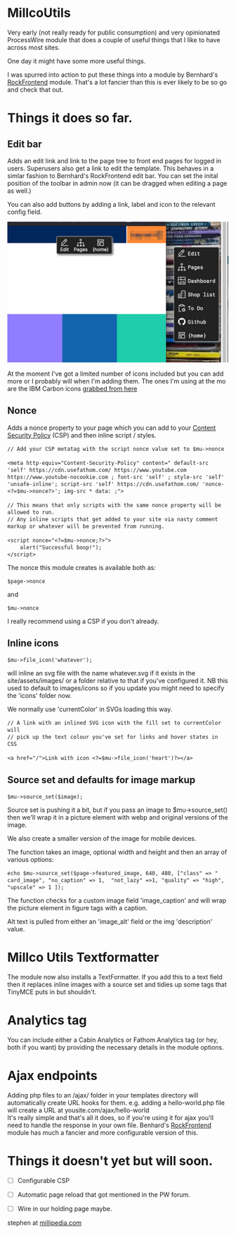 # MillcoUtils

Very early (not really ready for public consumption) and very opinionated ProcessWire module that does a couple of useful things that I like to have across most sites.

One day it might have some more useful things.

I was spurred into action to put these things into a module by Bernhard's [RockFrontend](https://processwire.com/modules/rock-frontend/) module. That's a lot fancier than this is ever likely to be so go and check that out.

# Things it does so far.

## Edit bar

Adds an edit link and link to the page tree to front end pages for logged in users. Superusers also get a link to edit the template. This behaves in a simlar fashion to Bernhard's RockFrontend edit bar. You can set the inital position of the toolbar in admin now (it can be dragged when editing a page as well.)

You can also add buttons by adding a link, label and icon to the relevant config field. 

![Screenshot of a couple of example edit bar layouts](edit_bar_examples.png)

At the moment I've got a limited number of icons included but you can add more or I probably will when I'm adding them. The ones I'm using at the mo are the IBM Carbon icons [grabbed from here](https://icon-sets.iconify.design/carbon/)   

## Nonce

Adds a nonce property to your page which you can add to your [Content Security Policy](https://developer.mozilla.org/en-US/docs/Web/HTTP/CSP) (CSP) and then inline script / styles.

    // Add your CSP metatag with the script nonce value set to $mu->nonce  

	<meta http-equiv="Content-Security-Policy" content=" default-src  'self' https://cdn.usefathom.com/ https://www.youtube.com https://www.youtube-nocookie.com ; font-src 'self' ; style-src 'self' 'unsafe-inline'; script-src 'self' https://cdn.usefathom.com/ 'nonce-<?=$mu->nonce?>'; img-src * data: ;">

	// This means that only scripts with the same nonce property will be allowed to run. 
	// Any inline scripts that get added to your site via nasty comment markup or whatever will be prevented from running.  

	<script nonce="<?=$mu->nonce;?>">
		alert("Successful boop!");
	</script>

The nonce this module creates is available both as:

	$page->nonce

and

	$mu->nonce

I really recommend using a CSP if you don't already.

## Inline icons

	$mu->file_icon('whatever');

will inline an svg file with the name whatever.svg if it exists in the site/assets/images/ or a folder relative to that if you've configured it. NB this used to default to images/icons so if you update you might need to specify the 'icons' folder now.
 
We normally use 'currentColor' in SVGs loading this way.

	// A link with an inlined SVG icon with the fill set to currentColor will
	// pick up the text colour you've set for links and hover states in CSS  

	<a href="/">Link with icon <?=$mu->file_icon('heart')?></a>

## Source set and defaults for image markup

	$mu->source_set($image);

Source set is pushing it a bit, but if you pass an image to $mu->source_set() then we'll wrap it in a picture element with webp and original versions of the image. 

We also create a smaller version of the image for mobile devices.

The function takes an image, optional width and height and then an array of various options:

	echo $mu->source_set($page->featured_image, 640, 480, ["class" => " card_image", "no_caption" => 1,  "not_lazy" =>1, "quality" => "high", "upscale" => 1 ]);

The function checks for a custom image field 'image_caption' and will wrap the picture element in figure tags with a caption.

Alt text is pulled from either an 'image_alt' field or the img 'description' value.

# Millco Utils Textformatter

The module now also installs a TextFormatter. If you add this to a text field then it replaces inline images with a source set and tidies up some tags that TinyMCE puts in but shouldn't.

# Analytics tag

You can include either a Cabin Analytics or Fathom Analytics tag (or hey, both if you want) by providing the necessary details in the module options.

# Ajax endpoints

Adding php files to an /ajax/ folder in your templates directory will automatically create URL hooks for them. e.g. adding a hello-world.php file will create a URL at yousite.com/ajax/hello-world  
It's really simple and that's all it does, so if you're using it for ajax you'll need to handle the response in your own file. 
Benhard's [RockFrontend](https://processwire.com/modules/rock-frontend/) module has much a fancier and more configurable version of this.

# Things it doesn't yet but will soon.

- [ ] Configurable CSP
- [ ] Automatic page reload that got mentioned in the PW forum.
- [ ] Wire in our holding page maybe.


stephen at [millipedia.com](https://millipedia.com)